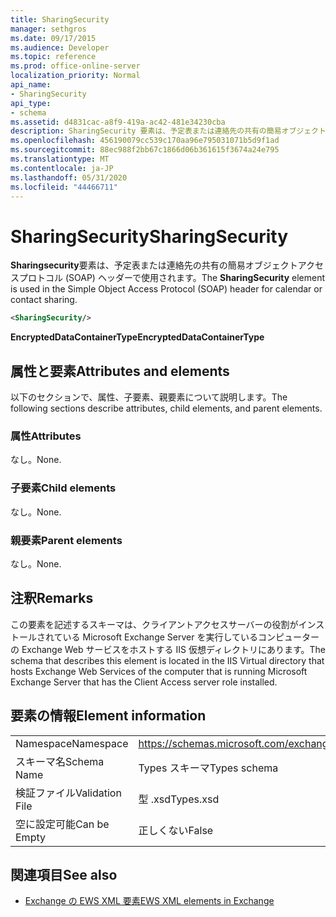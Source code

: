 ```yaml
---
title: SharingSecurity
manager: sethgros
ms.date: 09/17/2015
ms.audience: Developer
ms.topic: reference
ms.prod: office-online-server
localization_priority: Normal
api_name:
- SharingSecurity
api_type:
- schema
ms.assetid: d4831cac-a8f9-419a-ac42-481e34230cba
description: SharingSecurity 要素は、予定表または連絡先の共有の簡易オブジェクトアクセスプロトコル (SOAP) ヘッダーで使用されます。
ms.openlocfilehash: 456190079cc539c170aa96e795031071b5d9f1ad
ms.sourcegitcommit: 88ec988f2bb67c1866d06b361615f3674a24e795
ms.translationtype: MT
ms.contentlocale: ja-JP
ms.lasthandoff: 05/31/2020
ms.locfileid: "44466711"
---
```

# <a name="sharingsecurity"></a><span data-ttu-id="1158e-103">SharingSecurity</span><span class="sxs-lookup"><span data-stu-id="1158e-103">SharingSecurity</span></span>

<span data-ttu-id="1158e-104">**Sharingsecurity**要素は、予定表または連絡先の共有の簡易オブジェクトアクセスプロトコル (SOAP) ヘッダーで使用されます。</span><span class="sxs-lookup"><span data-stu-id="1158e-104">The **SharingSecurity** element is used in the Simple Object Access Protocol (SOAP) header for calendar or contact sharing.</span></span> 
  
```xml
<SharingSecurity/>
```

 <span data-ttu-id="1158e-105">**EncryptedDataContainerType**</span><span class="sxs-lookup"><span data-stu-id="1158e-105">**EncryptedDataContainerType**</span></span>
## <a name="attributes-and-elements"></a><span data-ttu-id="1158e-106">属性と要素</span><span class="sxs-lookup"><span data-stu-id="1158e-106">Attributes and elements</span></span>

<span data-ttu-id="1158e-107">以下のセクションで、属性、子要素、親要素について説明します。</span><span class="sxs-lookup"><span data-stu-id="1158e-107">The following sections describe attributes, child elements, and parent elements.</span></span>
  
### <a name="attributes"></a><span data-ttu-id="1158e-108">属性</span><span class="sxs-lookup"><span data-stu-id="1158e-108">Attributes</span></span>

<span data-ttu-id="1158e-109">なし。</span><span class="sxs-lookup"><span data-stu-id="1158e-109">None.</span></span>
  
### <a name="child-elements"></a><span data-ttu-id="1158e-110">子要素</span><span class="sxs-lookup"><span data-stu-id="1158e-110">Child elements</span></span>

<span data-ttu-id="1158e-111">なし。</span><span class="sxs-lookup"><span data-stu-id="1158e-111">None.</span></span>
  
### <a name="parent-elements"></a><span data-ttu-id="1158e-112">親要素</span><span class="sxs-lookup"><span data-stu-id="1158e-112">Parent elements</span></span>

<span data-ttu-id="1158e-113">なし。</span><span class="sxs-lookup"><span data-stu-id="1158e-113">None.</span></span>
  
## <a name="remarks"></a><span data-ttu-id="1158e-114">注釈</span><span class="sxs-lookup"><span data-stu-id="1158e-114">Remarks</span></span>

<span data-ttu-id="1158e-115">この要素を記述するスキーマは、クライアントアクセスサーバーの役割がインストールされている Microsoft Exchange Server を実行しているコンピューターの Exchange Web サービスをホストする IIS 仮想ディレクトリにあります。</span><span class="sxs-lookup"><span data-stu-id="1158e-115">The schema that describes this element is located in the IIS Virtual directory that hosts Exchange Web Services of the computer that is running Microsoft Exchange Server that has the Client Access server role installed.</span></span>
  
## <a name="element-information"></a><span data-ttu-id="1158e-116">要素の情報</span><span class="sxs-lookup"><span data-stu-id="1158e-116">Element information</span></span>

|||
|:-----|:-----|
|<span data-ttu-id="1158e-117">Namespace</span><span class="sxs-lookup"><span data-stu-id="1158e-117">Namespace</span></span>  <br/> |https://schemas.microsoft.com/exchange/services/2006/types  <br/> |
|<span data-ttu-id="1158e-118">スキーマ名</span><span class="sxs-lookup"><span data-stu-id="1158e-118">Schema Name</span></span>  <br/> |<span data-ttu-id="1158e-119">Types スキーマ</span><span class="sxs-lookup"><span data-stu-id="1158e-119">Types schema</span></span>  <br/> |
|<span data-ttu-id="1158e-120">検証ファイル</span><span class="sxs-lookup"><span data-stu-id="1158e-120">Validation File</span></span>  <br/> |<span data-ttu-id="1158e-121">型 .xsd</span><span class="sxs-lookup"><span data-stu-id="1158e-121">Types.xsd</span></span>  <br/> |
|<span data-ttu-id="1158e-122">空に設定可能</span><span class="sxs-lookup"><span data-stu-id="1158e-122">Can be Empty</span></span>  <br/> |<span data-ttu-id="1158e-123">正しくない</span><span class="sxs-lookup"><span data-stu-id="1158e-123">False</span></span>  <br/> |
   
## <a name="see-also"></a><span data-ttu-id="1158e-124">関連項目</span><span class="sxs-lookup"><span data-stu-id="1158e-124">See also</span></span>



- [<span data-ttu-id="1158e-125">Exchange の EWS XML 要素</span><span class="sxs-lookup"><span data-stu-id="1158e-125">EWS XML elements in Exchange</span></span>](ews-xml-elements-in-exchange.md)

